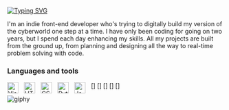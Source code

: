 <a href="https://git.io/typing-svg"><img src="https://readme-typing-svg.demolab.com?font=Oswald+code&pause=1000&color=1A1DF7&center=true&multiline=true&width=435&height=60&lines=Aahil+Turner;Front-end+developer;Always+learning" alt="Typing SVG" /></a>
 
I'm an indie front-end developer who's trying to digitally build my version of the cyberworld one step at a time. I have only been coding for going on two years, but I spend each day enhancing my skills. All my projects are built from the ground up, from planning and designing all the way to real-time problem solving with code.

### Languages and tools 


[<img align="left" alt="Visual Studio Code" width="26px" src="https://cdn.jsdelivr.net/gh/devicons/devicon/icons/vscode/vscode-original.svg" style="padding-right:10px;" />]
[<img align="left" alt="HTML5" width="26px" src="https://cdn.jsdelivr.net/gh/devicons/devicon/icons/html5/html5-original.svg" style="padding-right:10px;" />]
[<img align="left" alt="CSS3" width="26px" src="https://cdn.jsdelivr.net/gh/devicons/devicon/icons/css3/css3-original.svg" style="padding-right:10px;" />]
[<img align="left" alt="Python" width="26px" src="https://cdn.jsdelivr.net/gh/devicons/devicon/icons/python/python-original-wordmark.svg" style="padding-right:10px;" />]
[<img align="left" alt="JavaScript" width="26px" src="https://cdn.jsdelivr.net/gh/devicons/devicon/icons/javascript/javascript-original.svg" style="padding-right:10px;" />]



![giphy](https://github.com/codenameAT/codenameAT/assets/141349477/b7fd8cee-f104-46c5-999c-0de37c899da1)
